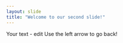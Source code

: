 ```yaml
---
layout: slide
title: "Welcome to our second slide!"
---
```

Your text - edit
Use the left arrow to go back!
